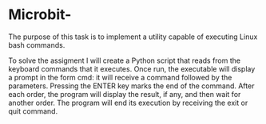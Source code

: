 # Microbit-
The purpose of this task is to implement a utility capable of executing Linux bash commands.

To solve the assigment I will create a Python script that reads from the keyboard commands that it executes. Once run, the executable will display a prompt in the form cmd: it will receive a command followed by the parameters. Pressing the ENTER key marks the end of the command. After each order, the program will display the result, if any, and then wait for another order. The program will end its execution by receiving the exit or quit command.
